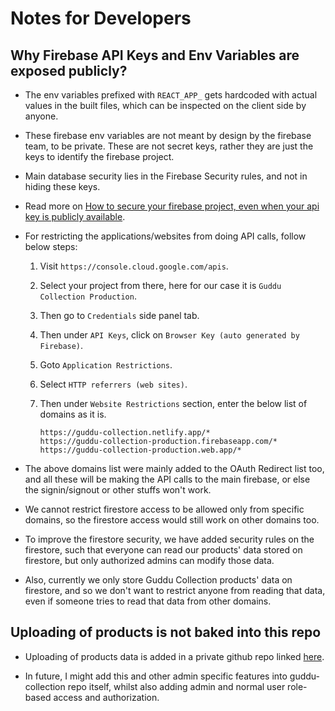 # Notes for Developers

## Why Firebase API Keys and Env Variables are exposed publicly?

- The env variables prefixed with `REACT_APP_` gets hardcoded with actual values in the built files, which can be inspected on the client side by anyone.

- These firebase env variables are not meant by design by the firebase team, to be private. These are not secret keys, rather they are just the keys to identify the firebase project.

- Main database security lies in the Firebase Security rules, and not in hiding these keys.

- Read more on [How to secure your firebase project, even when your api key is publicly available](https://medium.com/@devesu/how-to-secure-your-firebase-project-even-when-your-api-key-is-publicly-available-a462a2a58843).

- For restricting the applications/websites from doing API calls, follow below steps:

  1. Visit `https://console.cloud.google.com/apis`.
  2. Select your project from there, here for our case it is `Guddu Collection Production`.
  3. Then go to `Credentials` side panel tab.
  4. Then under `API Keys`, click on `Browser Key (auto generated by Firebase)`.
  5. Goto `Application Restrictions`.
  6. Select `HTTP referrers (web sites)`.
  7. Then under `Website Restrictions` section, enter the below list of domains as it is.

     ```
     https://guddu-collection.netlify.app/*
     https://guddu-collection-production.firebaseapp.com/*
     https://guddu-collection-production.web.app/*
     ```

- The above domains list were mainly added to the OAuth Redirect list too, and all these will be making the API calls to the main firebase, or else the signin/signout or other stuffs won't work.

- We cannot restrict firestore access to be allowed only from specific domains, so the firestore access would still work on other domains too.

- To improve the firestore security, we have added security rules on the firestore, such that everyone can read our products' data stored on firestore, but only authorized admins can modify those data.

- Also, currently we only store Guddu Collection products' data on firestore, and so we don't want to restrict anyone from reading that data, even if someone tries to read that data from other domains.

## Uploading of products is not baked into this repo

- Uploading of products data is added in a private github repo linked [here](https://github.com/gouravkhator/guddu-collection-products-upload).

- In future, I might add this and other admin specific features into guddu-collection repo itself, whilst also adding admin and normal user role-based access and authorization.
